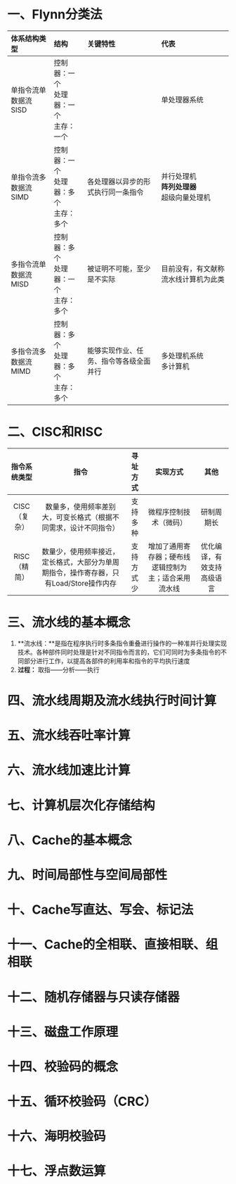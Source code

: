 # 一、Flynn分类法

| 体系结构类型              | 结构                                       | 关键特性                               | 代表                                           |
| :------------------------ | :----------------------------------------- | :------------------------------------- | :--------------------------------------------- |
| 单指令流单数据流 <br>SISD | 控制器：一个<br>处理器：一个<br>主存：一个 |                                        | 单处理器系统                                   |
| 单指令流多数据流 <br>SIMD | 控制器：一个<br>处理器：多个<br>主存：多个 | 各处理器以异步的形式执行同一条指令     | 并行处理机<br>**阵列处理器**<br>超级向量处理机 |
| 多指令流单数据流 <br>MISD | 控制器：多个<br>处理器：一个<br>主存：多个 | 被证明不可能，至少是不实际             | 目前没有，有文献称流水线计算机为此类           |
| 多指令流多数据流 <br>MIMD | 控制器：多个<br>处理器：多个<br>主存：多个 | 能够实现作业、任务、指令等各级全面并行 | 多处理机系统<br>多计算机                       |

# 二、CISC和RISC

| 指令系统类型 |                             指令                             |  寻址方式  |                       实现方式                       |            其他            |
| :----------: | :----------------------------------------------------------: | :--------: | :--------------------------------------------------: | :------------------------: |
| CISC（复杂） | 数量多，使用频率差别大，可变长格式（根据不同需求，设计不同指令） |  支持多种  |                微程序控制技术（微码）                |         研制周期长         |
| RISC（精简） | 数量少，使用频率接近，定长格式，大部分为单周期指令，操作寄存器，只有Load/Store操作内存 | 支持方式少 | 增加了通用寄存器；硬布线逻辑控制为主；适合采用流水线 | 优化编译，有效支持高级语言 |

# 三、流水线的基本概念

1. **流水线：**是指在程序执行时多条指令重叠进行操作的一种准并行处理实现技术。各种部件同时处理是针对不同指令而言的，它们可同时为多条指令的不同部分进行工作，以提高各部件的利用率和指令的平均执行速度
2. **过程：** 取指——分析——执行

# 四、流水线周期及流水线执行时间计算

# 五、流水线吞吐率计算

# 六、流水线加速比计算

# 七、计算机层次化存储结构

# 八、Cache的基本概念

# 九、时间局部性与空间局部性

# 十、Cache写直达、写会、标记法

# 十一、Cache的全相联、直接相联、组相联

# 十二、随机存储器与只读存储器

# 十三、磁盘工作原理

# 十四、校验码的概念

# 十五、循环校验码（CRC）

# 十六、海明校验码

# 十七、浮点数运算

